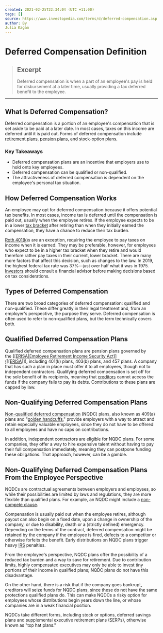 ```yaml
---
created: 2021-02-25T22:34:04 (UTC +11:00)
tags: []
source: https://www.investopedia.com/terms/d/deferred-compensation.asp
author: By
Julia Kagan
---
```


# Deferred Compensation Definition

> ## Excerpt
> Deferred compensation is when a part of an employee's pay is held for disbursement at a later time, usually providing a tax deferred benefit to the employee.

---
## What Is Deferred Compensation?

Deferred compensation is a portion of an employee's compensation that is set aside to be paid at a later date. In most cases, taxes on this income are deferred until it is paid out. Forms of deferred compensation include [retirement plans](https://www.investopedia.com/terms/r/retirement-planning.asp), [pension plans](https://www.investopedia.com/terms/p/pensionplan.asp), and stock-option plans.

### Key Takeaways

-   Deferred compensation plans are an incentive that employers use to hold onto key employees.
-   Deferred compensation can be qualified or non-qualified.
-   The attractiveness of deferred compensation is dependent on the employee's personal tax situation.

## How Deferred Compensation Works

An employee may opt for deferred compensation because it offers potential tax benefits. In most cases, income tax is deferred until the compensation is paid out, usually when the employee retires. If the employee expects to be in a lower [tax bracket](https://www.investopedia.com/terms/t/taxbracket.asp) after retiring than when they initially earned the compensation, they have a chance to reduce their tax burden.

[Roth 401(k)](https://www.investopedia.com/terms/r/roth401k.asp)s are an exception, requiring the employee to pay taxes on income when it is earned. They may be preferable, however, for employees who expect to be in a higher tax bracket when they retire and would therefore rather pay taxes in their current, lower bracket. There are many more factors that affect this decision, such as changes to the law. In 2019, the highest federal tax rate was 37%—just over half what it was in 1975. [Investors](https://www.investopedia.com/terms/i/investor.asp) should consult a financial advisor before making decisions based on tax considerations.

## Types of Deferred Compensation

There are two broad categories of deferred compensation: qualified and non-qualified. These differ greatly in their legal treatment and, from an employer's perspective, the purpose they serve. Deferred compensation is often used to refer to non-qualified plans, but the term technically covers both.

## Qualified Deferred Compensation Plans

Qualified deferred compensation plans are pension plans governed by the [[[ERISA|Employee Retirement Income Security Act]] ([[ERISA]])](https://www.investopedia.com/terms/e/erisa.asp), including 401(k) plans, 403(b) plans, and 457 plans. A company that has such a plan in place must offer it to all employees, though not to independent contractors. Qualifying deferred compensation is set off for the sole benefit of its recipients, meaning that [creditors](https://www.investopedia.com/terms/c/creditor.asp) cannot access the funds if the company fails to pay its debts. Contributions to these plans are capped by law.

## Non-Qualifying Deferred Compensation Plans

[Non-qualified deferred compensation](https://www.investopedia.com/terms/n/nqdc.asp) (NQDC) plans, also known as 409(a) plans and "[golden handcuffs](https://www.investopedia.com/terms/g/goldenhandcuffs.asp)," provide employers with a way to attract and retain especially valuable employees, since they do not have to be offered to all employees and have no caps on contributions.

In addition, independent contractors are eligible for NQDC plans. For some companies, they offer a way to hire expensive talent without having to pay their full compensation immediately, meaning they can postpone funding these obligations. That approach, however, can be a gamble. 

## Non-Qualifying Deferred Compensation Plans From the Employee Perspective

NQDCs are contractual agreements between employers and employees, so while their possibilities are limited by laws and regulations, they are more flexible than qualified plans. For example, an NQDC might include a [non-compete clause](https://www.investopedia.com/terms/n/noncompete-agreement.asp).

Compensation is usually paid out when the employee retires, although payout can also begin on a fixed date, upon a change in ownership of the company, or due to disability, death or a (strictly defined) emergency. Depending on the terms of the contract, deferred compensation might be retained by the company if the employee is fired, defects to a competitor or otherwise forfeits the benefit. Early distributions on NQDC plans trigger heavy [IRS](https://www.investopedia.com/terms/i/irs.asp) penalties.

From the employee's perspective, NQDC plans offer the possibility of a reduced tax burden and a way to save for retirement. Due to contribution limits, highly compensated executives may only be able to invest tiny portions of their income in qualified plans; NQDC plans do not have this disadvantage.

On the other hand, there is a risk that if the company goes bankrupt, creditors will seize funds for NQDC plans, since these do not have the same protections qualified plans do. This can make NQDCs a risky option for employees whose distributions begin years down the line, or whose companies are in a weak financial position. 

NQDCs take different forms, including stock or options, deferred savings plans and supplemental executive retirement plans (SERPs), otherwise known as "top hat plans."
